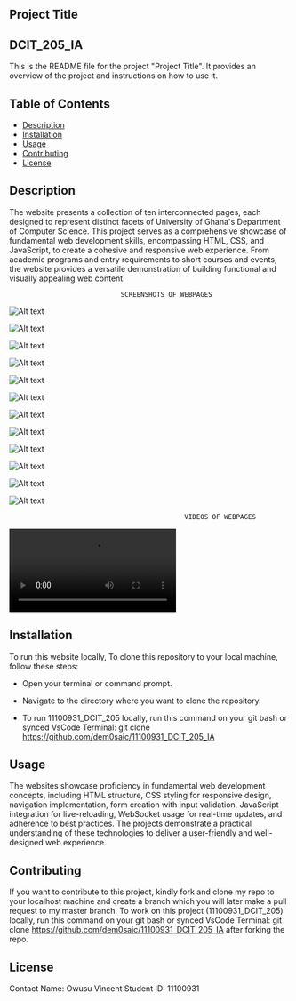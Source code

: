 ## Project Title
## DCIT_205_IA

This is the README file for the project "Project Title". It provides an overview of the project and instructions on how to use it.

## Table of Contents

- [Description](#description)
- [Installation](#installation)
- [Usage](#usage)
- [Contributing](#contributing)
- [License](#license)

## Description

The website presents a collection of ten interconnected pages, each designed to represent distinct facets of University of Ghana's Department of Computer Science. This project serves as a comprehensive showcase of fundamental web development skills, encompassing HTML, CSS, and JavaScript, to create a cohesive and responsive web experience. From academic programs and entry requirements to short courses and events, the website provides a versatile demonstration of building functional and visually appealing web content.

                                SCREENSHOTS OF WEBPAGES

![Alt text](<video/Final Project Result/Screenshot 2023-11-29 033544.png>)

![Alt text](<video/Final Project Result/Screenshot 2023-11-29 033632.png>)

![Alt text](<video/Final Project Result/Screenshot 2023-11-29 033712.png>) 

![Alt text](<video/Final Project Result/Screenshot 2023-11-29 033807.png>) 

![Alt text](<video/Final Project Result/Screenshot 2023-11-29 033844.png>) 

![Alt text](<video/Final Project Result/Screenshot 2023-11-29 033905.png>) 

![Alt text](<video/Final Project Result/Screenshot 2023-11-29 033934.png>) 

![Alt text](<video/Final Project Result/Screenshot 2023-11-29 034001.png>) 

![Alt text](<video/Final Project Result/Screenshot 2023-11-29 034113.png>) 

![Alt text](<video/Final Project Result/Screenshot 2023-11-29 034143.png>) 

![Alt text](<video/Final Project Result/Screenshot 2023-11-29 034204.png>) 

![Alt text](<video/Final Project Result/Screenshot 2023-11-29 034318.png>)

                                                VIDEOS OF WEBPAGES

<video src="video/Final Project Result/ug-compsa.mp4" controls title="Title"></video>

## Installation

To run this website locally,
To clone this repository to your local machine, follow these steps:

- Open your terminal or command prompt.

- Navigate to the directory where you want to clone the repository.

- To run 11100931_DCIT_205 locally, run this command on your git bash or synced VsCode Terminal: git clone https://github.com/dem0saic/11100931_DCIT_205_IA 

## Usage

The websites showcase proficiency in fundamental web development concepts, including HTML structure, CSS styling for responsive design, navigation implementation, form creation with input validation, JavaScript integration for live-reloading, WebSocket usage for real-time updates, and adherence to best practices. The projects demonstrate a practical understanding of these technologies to deliver a user-friendly and well-designed web experience.

## Contributing

If you want to contribute to this project, kindly fork and clone my repo to your localhost machine and create a branch which you will later make a pull request to my master branch.
To work on this project (11100931_DCIT_205) locally, run this command on your git bash or synced VsCode Terminal: git clone https://github.com/dem0saic/11100931_DCIT_205_IA after forking the repo.

## License


Contact
Name: Owusu Vincent Student ID: 11100931
